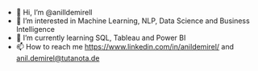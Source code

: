 - 👋 Hi, I’m @anilldemirell
- 👀 I’m interested in Machine Learning, NLP, Data Science and Business Intelligence
- 🌱 I’m currently learning SQL, Tableau and Power BI
- 📫 How to reach me https://www.linkedin.com/in/anildemirel/ and anil.demirel@tutanota.de

<!---
anilldemirell/anilldemirell is a ✨ special ✨ repository because its `README.md` (this file) appears on your GitHub profile.
You can click the Preview link to take a look at your changes.
--->
